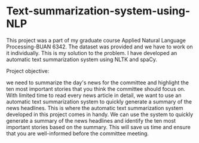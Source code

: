 # Text-summarization-system-using-NLP

This project was a part of my graduate course Applied Natural Language Processing-BUAN 6342. The dataset was provided and we have to work on it individually. This is my solution to the problem. I have developed an automatic text summarization system using NLTK and spaCy. 

Project objective:

we need to summarize the day's news for the committee and highlight the ten most important stories that you think the 
committee should focus on. With limited time to read every news article in detail, we want to use an 
automatic text summarization system to quickly generate a summary of the news headlines. This is where 
the automatic text summarization system developed in this project comes in handy. We can use the 
system to quickly generate a summary of the news headlines and identify the ten most important stories 
based on the summary. This will save us time and ensure that you are well-informed before the committee meeting.
